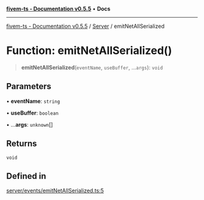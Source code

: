 [**fivem-ts - Documentation v0.5.5**](../../../README.md) • **Docs**

***

[fivem-ts - Documentation v0.5.5](../../../README.md) / [Server](../README.md) / emitNetAllSerialized

# Function: emitNetAllSerialized()

> **emitNetAllSerialized**(`eventName`, `useBuffer`, ...`args`): `void`

## Parameters

• **eventName**: `string`

• **useBuffer**: `boolean`

• ...**args**: `unknown`[]

## Returns

`void`

## Defined in

[server/events/emitNetAllSerialized.ts:5](https://github.com/Purpose-Dev/fivem-ts/blob/main/src/server/events/emitNetAllSerialized.ts#L5)
